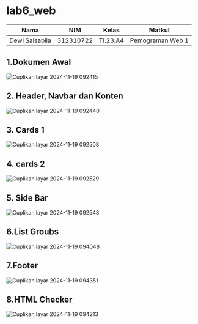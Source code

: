 # lab6_web
|Nama|NIM|Kelas|Matkul|
|----|---|-----|------|
|Dewi Salsabila|312310722|TI.23.A4|Pemograman Web 1|
## 1.Dokumen Awal
![Cuplikan layar 2024-11-19 092415](https://github.com/user-attachments/assets/d72119cb-4e97-4f9a-ae30-3ddaf07bda7b)

## 2. Header, Navbar dan Konten
![Cuplikan layar 2024-11-19 092440](https://github.com/user-attachments/assets/cfab6e6b-05e6-4732-ac8c-359e7f78e78c)

## 3. Cards 1
![Cuplikan layar 2024-11-19 092508](https://github.com/user-attachments/assets/8279d880-82e0-42d3-b5fc-0d7a7be6cb2f)

## 4. cards 2
![Cuplikan layar 2024-11-19 092529](https://github.com/user-attachments/assets/0eb493a8-6111-47e3-9ba7-7698aaa5942b)

## 5. Side Bar
![Cuplikan layar 2024-11-19 092548](https://github.com/user-attachments/assets/e0b3bfe8-f377-4ec8-8040-83606a341722)

## 6.List Groubs
![Cuplikan layar 2024-11-19 094048](https://github.com/user-attachments/assets/0fa4d504-129c-44d9-87d3-678a8963dde8)

## 7.Footer
![Cuplikan layar 2024-11-19 094351](https://github.com/user-attachments/assets/37d78fc6-a4ea-4eea-81f2-d2205a152324)

## 8.HTML Checker
![Cuplikan layar 2024-11-19 094213](https://github.com/user-attachments/assets/f4a2b866-b984-4512-a86d-3f62fa3f7041)
